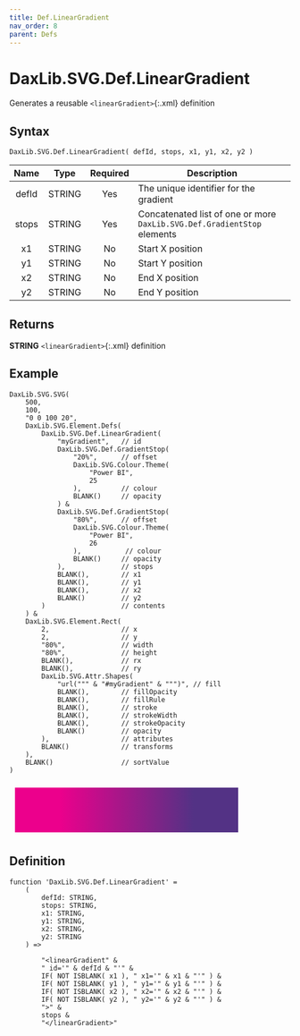 ```yaml
---
title: Def.LinearGradient
nav_order: 8
parent: Defs
---
```


# DaxLib.SVG.Def.LinearGradient

Generates a reusable `<linearGradient>`{:.xml} definition

## Syntax

```dax
DaxLib.SVG.Def.LinearGradient( defId, stops, x1, y1, x2, y2 )
```

| Name   | Type   | Required | Description                                                        |
|:---:|:---:|:---:|---|
| defId  | <span class="type-label string">STRING</span> | Yes      | The unique identifier for the gradient                             |
| stops  | <span class="type-label string">STRING</span> | Yes      | Concatenated list of one or more `DaxLib.SVG.Def.GradientStop` elements |
| x1     | <span class="type-label string">STRING</span> | No       | Start X position                                                   |
| y1     | <span class="type-label string">STRING</span> | No       | Start Y position                                                   |
| x2     | <span class="type-label string">STRING</span> | No       | End X position                                                     |
| y2     | <span class="type-label string">STRING</span> | No       | End Y position                                                     |

## Returns

<span class="type-label string">**STRING**</span> `<linearGradient>`{:.xml} definition

## Example

```dax
DaxLib.SVG.SVG(
    500,
    100,
    "0 0 100 20",
    DaxLib.SVG.Element.Defs(
        DaxLib.SVG.Def.LinearGradient(
            "myGradient",   // id
            DaxLib.SVG.Def.GradientStop(
                "20%",      // offset
                DaxLib.SVG.Colour.Theme(
                    "Power BI",
                    25
                ),          // colour
                BLANK()     // opacity
            ) &
            DaxLib.SVG.Def.GradientStop( 
                "80%",      // offset
                DaxLib.SVG.Colour.Theme(
                    "Power BI",
                    26
                ),           // colour
                BLANK()     // opacity
            ),              // stops
            BLANK(),        // x1
            BLANK(),        // y1
            BLANK(),        // x2
            BLANK()         // y2
        )                   // contents
    ) &
    DaxLib.SVG.Element.Rect(
        2,                  // x
        2,                  // y
        "80%",              // width
        "80%",              // height
        BLANK(),            // rx
        BLANK(),            // ry
        DaxLib.SVG.Attr.Shapes(
            "url(""" & "#myGradient" & """)", // fill
            BLANK(),        // fillOpacity
            BLANK(),        // fillRule   
            BLANK(),        // stroke
            BLANK(),        // strokeWidth
            BLANK(),        // strokeOpacity
            BLANK()         // opacity
        ),                  // attributes
        BLANK()             // transforms
    ),
    BLANK()                 // sortValue               
)
```

<svg width='500' height='100' viewbox= '0 0 100 20' xmlns='http://www.w3.org/2000/svg'><defs><linearGradient id='myGradient'><stop offset='20%' stop-color='#EC008C'/><stop offset='80%' stop-color='#533285'/></linearGradient></defs><rect x='2' y='2' width='80%' height='80%' fill='url("#myGradient")'  /></svg>

## Definition

```dax
function 'DaxLib.SVG.Def.LinearGradient' =
    (
        defId: STRING,
        stops: STRING,
        x1: STRING,
        y1: STRING,
        x2: STRING,
        y2: STRING
    ) =>

        "<linearGradient" &
        " id='" & defId & "'" &
        IF( NOT ISBLANK( x1 ), " x1='" & x1 & "'" ) &
        IF( NOT ISBLANK( y1 ), " y1='" & y1 & "'" ) &
        IF( NOT ISBLANK( x2 ), " x2='" & x2 & "'" ) &
        IF( NOT ISBLANK( y2 ), " y2='" & y2 & "'" ) &
        ">" &
        stops &
        "</linearGradient>"
```